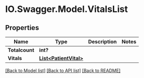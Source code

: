 # IO.Swagger.Model.VitalsList
## Properties

Name | Type | Description | Notes
------------ | ------------- | ------------- | -------------
**Totalcount** | **int?** |  | 
**Vitals** | [**List&lt;PatientVital&gt;**](PatientVital.md) |  | 

[[Back to Model list]](../README.md#documentation-for-models) [[Back to API list]](../README.md#documentation-for-api-endpoints) [[Back to README]](../README.md)

